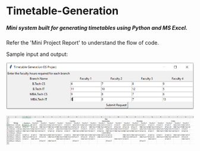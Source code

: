 # Timetable-Generation
##### Mini system built for generating timetables using Python and MS Excel.

Refer the 'Mini Project Report' to understand the flow of code.

Sample input and output:

![](images/GUI%20input.png)

![](images/Excel%20output.png)

